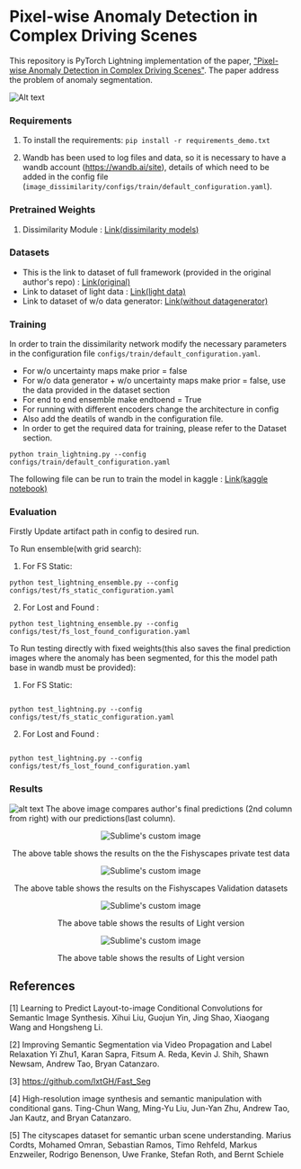 # Pixel-wise Anomaly Detection in Complex Driving Scenes
This repository is PyTorch Lightning implementation of the paper, ["Pixel-wise Anomaly Detection in Complex Driving Scenes"](https://arxiv.org/abs/2103.05445). The paper address the problem of anomaly segmentation.

![Alt text](display_images/methodology.png?raw=true "Methodology")

### Requirements

1) To install the requirements:
```pip install -r requirements_demo.txt```

2) Wandb has been used to log files and data, so it is necessary to have a wandb account (https://wandb.ai/site), details of which need to be added in the config file (`image_dissimilarity/configs/train/default_configuration.yaml`). 


### Pretrained Weights

1) Dissimilarity Module : [Link(dissimilarity models)](https://drive.google.com/drive/folders/16ELWb4Qu0AZ5dolf1vT5SoIkpdNR59DR?usp=sharing)


### Datasets 

- This is the link to dataset of full framework (provided in the original author's repo) : [Link(original)](http://robotics.ethz.ch/~asl-datasets/Dissimilarity/data_processed.tar)
- Link to dataset of light data : [Link(light data)](https://www.kaggle.com/mlrc2021anonymous/synboost-light-data)
- Link to dataset of w/o data generator: [Link(without datagenerator)](https://www.kaggle.com/mlrc2021anonymous/synboost-without-data-generator)


### Training 
In order to train the dissimilarity network modify the necessary parameters in the configuration file `configs/train/default_configuration.yaml`. 
   - For w/o uncertainty maps make prior = false
   - For w/o data generator + w/o uncertainty maps make prior = false, use the data provided in the dataset section
   - For end to end ensemble make endtoend = True
   - For running with different encoders change the architecture in config
   - Also add the deatils of wandb in the configuration file.
   - In order to get the required data for training, please refer to the Dataset section. 
```
python train_lightning.py --config configs/train/default_configuration.yaml
```
The following file can be run to train the model in kaggle : [Link(kaggle notebook)](https://www.kaggle.com/mlrc2021anonymous/synboost-pytorch-lightning)

### Evaluation
Firstly Update artifact path in config to desired run.

To Run ensemble(with grid search):

1) For FS Static: 
```
python test_lightning_ensemble.py --config configs/test/fs_static_configuration.yaml 
```

2) For Lost and Found : 
```
python test_lightning_ensemble.py --config configs/test/fs_lost_found_configuration.yaml 
```

To Run testing directly with fixed weights(this also saves the final prediction images where the anomaly has been segmented, for this the model path base in wandb must be provided):
1) For FS Static: 
```

python test_lightning.py --config configs/test/fs_static_configuration.yaml 
``` 
2) For Lost and Found : 
```

python test_lightning.py --config configs/test/fs_lost_found_configuration.yaml 
```
   
### Results

![alt text](https://github.com/manideep1108/synboost/blob/master/display_images/Comapring%20oututs%20of%20ours%20and%20authors.jpeg?raw=true)
The above image compares author's final predictions (2nd column from right) with our predictions(last column).


<p align="center">
  <img src="https://github.com/manideep1108/synboost/blob/master/display_images/main%20results.png?raw=true" alt="Sublime's custom image"/>
</p>
<p align="center">
  The above table shows the results on the the Fishyscapes private test data
</p>

<p align="center">
  <img src="https://github.com/manideep1108/synboost/blob/master/display_images/table%202.png?raw=true" alt="Sublime's custom image"/>
</p>
<p align="center">
  The above table shows the results on the Fishyscapes Validation datasets
</p>

<p align="center">
  <img src="https://github.com/manideep1108/synboost/blob/master/display_images/light.png?raw=true" alt="Sublime's custom image"/>
</p>
<p align="center">
  The above table shows the results of Light version 
</p>
<p align="center">
  <img src="https://github.com/manideep1108/synboost/blob/master/display_images/ensemble.png?raw=true" alt="Sublime's custom image"/>
</p>
<p align="center">
  The above table shows the results of Light version 
</p>



## References
[1] Learning to Predict Layout-to-image Conditional Convolutions for Semantic Image Synthesis.
Xihui Liu, Guojun Yin, Jing Shao, Xiaogang Wang and Hongsheng Li.

[2] Improving Semantic Segmentation via Video Propagation and Label Relaxation
Yi Zhu1, Karan Sapra, Fitsum A. Reda, Kevin J. Shih, Shawn Newsam, Andrew Tao, Bryan Catanzaro.

[3] https://github.com/lxtGH/Fast_Seg

[4] High-resolution image synthesis and semantic manipulation with conditional gans.
Ting-Chun Wang, Ming-Yu Liu, Jun-Yan Zhu, Andrew Tao, Jan Kautz, and Bryan Catanzaro. 

[5] The cityscapes dataset for semantic urban scene understanding. 
Marius Cordts, Mohamed Omran, Sebastian Ramos, Timo Rehfeld, Markus Enzweiler, Rodrigo Benenson, Uwe Franke, Stefan Roth, and Bernt Schiele
